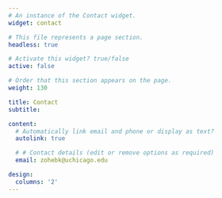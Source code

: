 ```yaml
---
# An instance of the Contact widget.
widget: contact

# This file represents a page section.
headless: true

# Activate this widget? true/false
active: false

# Order that this section appears on the page.
weight: 130

title: Contact
subtitle:

content:
  # Automatically link email and phone or display as text?
  autolink: true

  # # Contact details (edit or remove options as required)
  email: zohebk@uchicago.edu

design:
  columns: '2'
---
```

